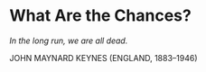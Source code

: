 # What Are the Chances?

_In the long run, we are all dead._

JOHN MAYNARD KEYNES (ENGLAND, 1883–1946)
